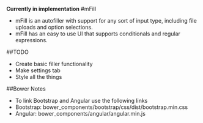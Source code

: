**Currently in implementation**
#mFill
* mFill is an autofiller with support for any sort of input type, including file uploads and option selections.
* mFill has an easy to use UI that supports conditionals and regular expressions.

##TODO
* Create basic filler functionality
* Make settings tab
* Style all the things

##Bower Notes
* To link Bootstrap and Angular use the following links
* Bootstrap: bower_components/bootstrap/css/dist/bootstrap.min.css
* Angular: bower_components/angular/angular.min.js
